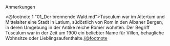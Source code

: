 <div class="anmerkungen">Anmerkungen</div>

<@footnote 1 "01_Der brennende Wald.md">Tusculum war im Altertum und Mittelalter eine Stadt in Latium, südöstlich von Rom in den Albaner Bergen, in deren Umgebung in der Antike reiche Römer wohnten. Der Begriff Tusculum war in der Zeit um 1900 ein beliebter Name für Villen, behagliche Wohnsitze oder Lieblingsaufenthalte.</@footnote>

